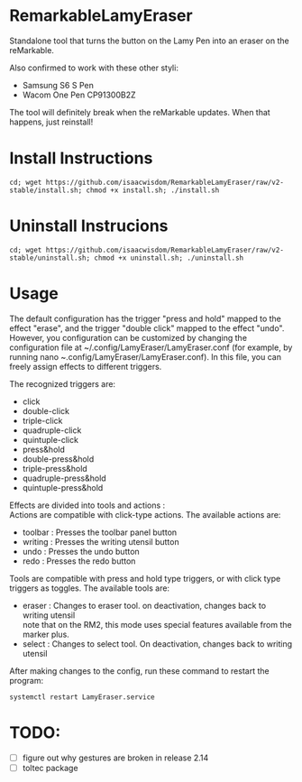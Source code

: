 # RemarkableLamyEraser
Standalone tool that turns the button on the Lamy Pen into an eraser on the reMarkable.

Also confirmed to work with these other styli:
 * Samsung S6 S Pen
 * Wacom One Pen CP91300B2Z

The tool will definitely break when the reMarkable updates. When that happens, just reinstall!
# Install Instructions
```shell
cd; wget https://github.com/isaacwisdom/RemarkableLamyEraser/raw/v2-stable/install.sh; chmod +x install.sh; ./install.sh
```
# Uninstall Instrucions
```shell
cd; wget https://github.com/isaacwisdom/RemarkableLamyEraser/raw/v2-stable/uninstall.sh; chmod +x uninstall.sh; ./uninstall.sh
```



# Usage 
The default configuration has the trigger "press and hold" mapped to the effect "erase", and the trigger "double click"
mapped to the effect "undo".
However, you configuration can be customized by changing the configuration file at ~/.config/LamyEraser/LamyEraser.conf
(for example, by running nano ~.config/LamyEraser/LamyEraser.conf).
In this file, you can freely assign effects to different triggers.  
  
The recognized triggers are:  
* click 
* double-click  
* triple-click
* quadruple-click  
* quintuple-click
* press&hold
* double-press&hold 
* triple-press&hold
* quadruple-press&hold
* quintuple-press&hold    
  
Effects are divided into tools and actions :  
Actions are compatible with click-type actions. The available actions are:  
*  toolbar : Presses the toolbar panel button  
*  writing : Presses the writing utensil button  
*  undo : Presses the undo button  
*  redo : Presses the redo button  
  
Tools are compatible with press and hold type triggers, or with click type triggers as toggles. The available tools are:  
*  eraser          : Changes to eraser tool. on deactivation, changes back to writing utensil  
                    note that on the RM2, this mode uses special features available from the marker plus.
*  select          : Changes to select tool. On deactivation, changes back to writing utensil  



After making changes to the config, run these command to restart the program:
``` Shell
systemctl restart LamyEraser.service
```

# TODO:
- [ ] figure out why gestures are broken in release 2.14
- [ ] toltec package
